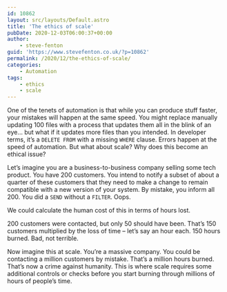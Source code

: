 ```yaml
---
id: 10862
layout: src/layouts/Default.astro
title: 'The ethics of scale'
pubDate: 2020-12-03T06:00:37+00:00
author:
    - steve-fenton
guid: 'https://www.stevefenton.co.uk/?p=10862'
permalink: /2020/12/the-ethics-of-scale/
categories:
    - Automation
tags:
    - ethics
    - scale
---
```


One of the tenets of automation is that while you can produce stuff faster, your mistakes will happen at the same speed. You might replace manually updating 100 files with a process that updates them all in the blink of an eye… but what if it updates more files than you intended. In developer terms, it’s a `DELETE FROM` with a missing `WHERE` clause. Errors happen at the speed of automation. But what about scale? Why does this become an ethical issue?

Let’s imagine you are a business-to-business company selling some tech product. You have 200 customers. You intend to notify a subset of about a quarter of these customers that they need to make a change to remain compatible with a new version of your system. By mistake, you inform all 200. You did a `SEND` without a `FILTER`. Oops.

We could calculate the human cost of this in terms of hours lost.

200 customers were contacted, but only 50 should have been. That’s 150 customers multiplied by the loss of time – let’s say an hour each. 150 hours burned. Bad, not terrible.

Now imagine this at scale. You’re a massive company. You could be contacting a million customers by mistake. That’s a million hours burned. That’s now a crime against humanity. This is where scale requires some additional controls or checks before you start burning through millions of hours of people’s time.